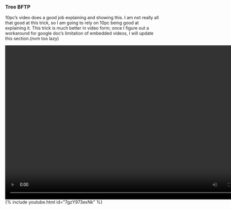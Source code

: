 ### Tree BFTP

10pc’s video does a good job explaining and showing this. I am not really all that good at this trick, so I am going to rely on 10pc being good at explaining it. This trick is much better in video form; once I figure out a workaround for google doc’s limitation of embedded videos, I will update this section.(nvm too lazy)


<video controls="true" width="800" height="500" ><source src="https://www.youtube.com/watch?v=7gzY973exNk"></video>
{% include youtube.html id="7gzY973exNk" %}

